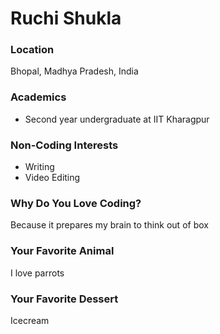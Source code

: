 # Ruchi Shukla

### Location
Bhopal, Madhya Pradesh, India

### Academics
- Second year undergraduate at IIT Kharagpur

### Non-Coding Interests
- Writing
- Video Editing

### Why Do You Love Coding?
Because it prepares my brain to think out of box

### Your Favorite Animal
I love parrots

### Your Favorite Dessert
Icecream

